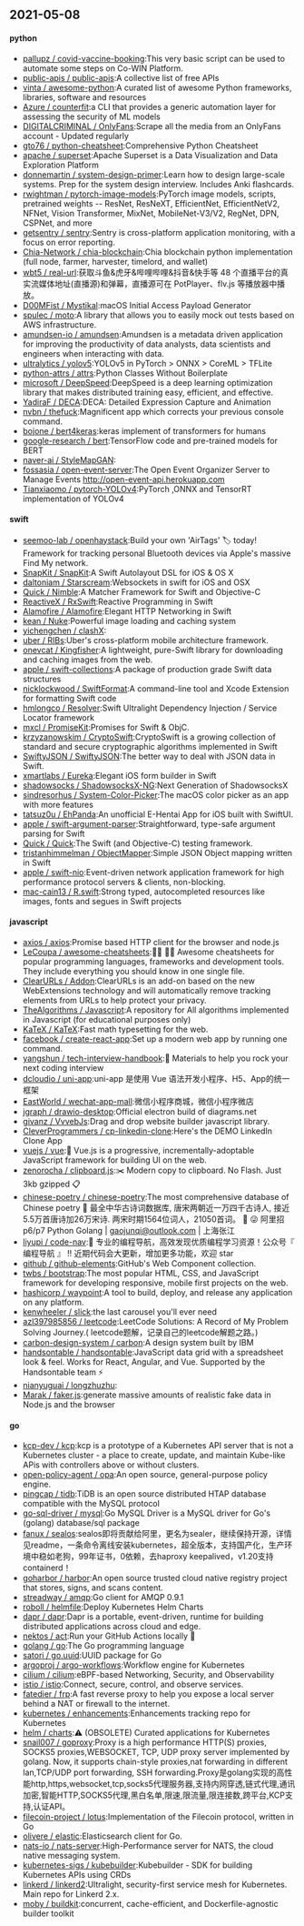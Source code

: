 ## 2021-05-08

#### python
* [pallupz / covid-vaccine-booking](https://github.com/pallupz/covid-vaccine-booking):This very basic script can be used to automate some steps on Co-WIN Platform.
* [public-apis / public-apis](https://github.com/public-apis/public-apis):A collective list of free APIs
* [vinta / awesome-python](https://github.com/vinta/awesome-python):A curated list of awesome Python frameworks, libraries, software and resources
* [Azure / counterfit](https://github.com/Azure/counterfit):a CLI that provides a generic automation layer for assessing the security of ML models
* [DIGITALCRIMINAL / OnlyFans](https://github.com/DIGITALCRIMINAL/OnlyFans):Scrape all the media from an OnlyFans account - Updated regularly
* [gto76 / python-cheatsheet](https://github.com/gto76/python-cheatsheet):Comprehensive Python Cheatsheet
* [apache / superset](https://github.com/apache/superset):Apache Superset is a Data Visualization and Data Exploration Platform
* [donnemartin / system-design-primer](https://github.com/donnemartin/system-design-primer):Learn how to design large-scale systems. Prep for the system design interview. Includes Anki flashcards.
* [rwightman / pytorch-image-models](https://github.com/rwightman/pytorch-image-models):PyTorch image models, scripts, pretrained weights -- ResNet, ResNeXT, EfficientNet, EfficientNetV2, NFNet, Vision Transformer, MixNet, MobileNet-V3/V2, RegNet, DPN, CSPNet, and more
* [getsentry / sentry](https://github.com/getsentry/sentry):Sentry is cross-platform application monitoring, with a focus on error reporting.
* [Chia-Network / chia-blockchain](https://github.com/Chia-Network/chia-blockchain):Chia blockchain python implementation (full node, farmer, harvester, timelord, and wallet)
* [wbt5 / real-url](https://github.com/wbt5/real-url):获取斗鱼&虎牙&哔哩哔哩&抖音&快手等 48 个直播平台的真实流媒体地址(直播源)和弹幕，直播源可在 PotPlayer、flv.js 等播放器中播放。
* [D00MFist / Mystikal](https://github.com/D00MFist/Mystikal):macOS Initial Access Payload Generator
* [spulec / moto](https://github.com/spulec/moto):A library that allows you to easily mock out tests based on AWS infrastructure.
* [amundsen-io / amundsen](https://github.com/amundsen-io/amundsen):Amundsen is a metadata driven application for improving the productivity of data analysts, data scientists and engineers when interacting with data.
* [ultralytics / yolov5](https://github.com/ultralytics/yolov5):YOLOv5 in PyTorch > ONNX > CoreML > TFLite
* [python-attrs / attrs](https://github.com/python-attrs/attrs):Python Classes Without Boilerplate
* [microsoft / DeepSpeed](https://github.com/microsoft/DeepSpeed):DeepSpeed is a deep learning optimization library that makes distributed training easy, efficient, and effective.
* [YadiraF / DECA](https://github.com/YadiraF/DECA):DECA: Detailed Expression Capture and Animation
* [nvbn / thefuck](https://github.com/nvbn/thefuck):Magnificent app which corrects your previous console command.
* [bojone / bert4keras](https://github.com/bojone/bert4keras):keras implement of transformers for humans
* [google-research / bert](https://github.com/google-research/bert):TensorFlow code and pre-trained models for BERT
* [naver-ai / StyleMapGAN](https://github.com/naver-ai/StyleMapGAN):
* [fossasia / open-event-server](https://github.com/fossasia/open-event-server):The Open Event Organizer Server to Manage Events http://open-event-api.herokuapp.com
* [Tianxiaomo / pytorch-YOLOv4](https://github.com/Tianxiaomo/pytorch-YOLOv4):PyTorch ,ONNX and TensorRT implementation of YOLOv4

#### swift
* [seemoo-lab / openhaystack](https://github.com/seemoo-lab/openhaystack):Build your own 'AirTags'
🏷
today! Framework for tracking personal Bluetooth devices via Apple's massive Find My network.
* [SnapKit / SnapKit](https://github.com/SnapKit/SnapKit):A Swift Autolayout DSL for iOS & OS X
* [daltoniam / Starscream](https://github.com/daltoniam/Starscream):Websockets in swift for iOS and OSX
* [Quick / Nimble](https://github.com/Quick/Nimble):A Matcher Framework for Swift and Objective-C
* [ReactiveX / RxSwift](https://github.com/ReactiveX/RxSwift):Reactive Programming in Swift
* [Alamofire / Alamofire](https://github.com/Alamofire/Alamofire):Elegant HTTP Networking in Swift
* [kean / Nuke](https://github.com/kean/Nuke):Powerful image loading and caching system
* [yichengchen / clashX](https://github.com/yichengchen/clashX):
* [uber / RIBs](https://github.com/uber/RIBs):Uber's cross-platform mobile architecture framework.
* [onevcat / Kingfisher](https://github.com/onevcat/Kingfisher):A lightweight, pure-Swift library for downloading and caching images from the web.
* [apple / swift-collections](https://github.com/apple/swift-collections):A package of production grade Swift data structures
* [nicklockwood / SwiftFormat](https://github.com/nicklockwood/SwiftFormat):A command-line tool and Xcode Extension for formatting Swift code
* [hmlongco / Resolver](https://github.com/hmlongco/Resolver):Swift Ultralight Dependency Injection / Service Locator framework
* [mxcl / PromiseKit](https://github.com/mxcl/PromiseKit):Promises for Swift & ObjC.
* [krzyzanowskim / CryptoSwift](https://github.com/krzyzanowskim/CryptoSwift):CryptoSwift is a growing collection of standard and secure cryptographic algorithms implemented in Swift
* [SwiftyJSON / SwiftyJSON](https://github.com/SwiftyJSON/SwiftyJSON):The better way to deal with JSON data in Swift.
* [xmartlabs / Eureka](https://github.com/xmartlabs/Eureka):Elegant iOS form builder in Swift
* [shadowsocks / ShadowsocksX-NG](https://github.com/shadowsocks/ShadowsocksX-NG):Next Generation of ShadowsocksX
* [sindresorhus / System-Color-Picker](https://github.com/sindresorhus/System-Color-Picker):The macOS color picker as an app with more features
* [tatsuz0u / EhPanda](https://github.com/tatsuz0u/EhPanda):An unofficial E-Hentai App for iOS built with SwiftUI.
* [apple / swift-argument-parser](https://github.com/apple/swift-argument-parser):Straightforward, type-safe argument parsing for Swift
* [Quick / Quick](https://github.com/Quick/Quick):The Swift (and Objective-C) testing framework.
* [tristanhimmelman / ObjectMapper](https://github.com/tristanhimmelman/ObjectMapper):Simple JSON Object mapping written in Swift
* [apple / swift-nio](https://github.com/apple/swift-nio):Event-driven network application framework for high performance protocol servers & clients, non-blocking.
* [mac-cain13 / R.swift](https://github.com/mac-cain13/R.swift):Strong typed, autocompleted resources like images, fonts and segues in Swift projects

#### javascript
* [axios / axios](https://github.com/axios/axios):Promise based HTTP client for the browser and node.js
* [LeCoupa / awesome-cheatsheets](https://github.com/LeCoupa/awesome-cheatsheets):👩‍💻
👨‍💻
Awesome cheatsheets for popular programming languages, frameworks and development tools. They include everything you should know in one single file.
* [ClearURLs / Addon](https://github.com/ClearURLs/Addon):ClearURLs is an add-on based on the new WebExtensions technology and will automatically remove tracking elements from URLs to help protect your privacy.
* [TheAlgorithms / Javascript](https://github.com/TheAlgorithms/Javascript):A repository for All algorithms implemented in Javascript (for educational purposes only)
* [KaTeX / KaTeX](https://github.com/KaTeX/KaTeX):Fast math typesetting for the web.
* [facebook / create-react-app](https://github.com/facebook/create-react-app):Set up a modern web app by running one command.
* [yangshun / tech-interview-handbook](https://github.com/yangshun/tech-interview-handbook):💯
Materials to help you rock your next coding interview
* [dcloudio / uni-app](https://github.com/dcloudio/uni-app):uni-app 是使用 Vue 语法开发小程序、H5、App的统一框架
* [EastWorld / wechat-app-mall](https://github.com/EastWorld/wechat-app-mall):微信小程序商城，微信小程序微店
* [jgraph / drawio-desktop](https://github.com/jgraph/drawio-desktop):Official electron build of diagrams.net
* [givanz / VvvebJs](https://github.com/givanz/VvvebJs):Drag and drop website builder javascript library.
* [CleverProgrammers / cp-linkedin-clone](https://github.com/CleverProgrammers/cp-linkedin-clone):Here's the DEMO LinkedIn Clone App
* [vuejs / vue](https://github.com/vuejs/vue):🖖
Vue.js is a progressive, incrementally-adoptable JavaScript framework for building UI on the web.
* [zenorocha / clipboard.js](https://github.com/zenorocha/clipboard.js):✂️
Modern copy to clipboard. No Flash. Just 3kb gzipped
📋
* [chinese-poetry / chinese-poetry](https://github.com/chinese-poetry/chinese-poetry):The most comprehensive database of Chinese poetry
🧶
最全中华古诗词数据库, 唐宋两朝近一万四千古诗人, 接近5.5万首唐诗加26万宋诗. 两宋时期1564位词人，21050首词。
🤪
😜
阿里招p6/p7 Python Golang | gaojunqi@outlook.com | 上海张江
* [liyupi / code-nav](https://github.com/liyupi/code-nav):💎
专业的编程导航，高效发现优质编程学习资源！公众号『 编程导航 』
‼️
近期代码会大更新，增加更多功能，欢迎 star
* [github / github-elements](https://github.com/github/github-elements):GitHub's Web Component collection.
* [twbs / bootstrap](https://github.com/twbs/bootstrap):The most popular HTML, CSS, and JavaScript framework for developing responsive, mobile first projects on the web.
* [hashicorp / waypoint](https://github.com/hashicorp/waypoint):A tool to build, deploy, and release any application on any platform.
* [kenwheeler / slick](https://github.com/kenwheeler/slick):the last carousel you'll ever need
* [azl397985856 / leetcode](https://github.com/azl397985856/leetcode):LeetCode Solutions: A Record of My Problem Solving Journey.( leetcode题解，记录自己的leetcode解题之路。)
* [carbon-design-system / carbon](https://github.com/carbon-design-system/carbon):A design system built by IBM
* [handsontable / handsontable](https://github.com/handsontable/handsontable):JavaScript data grid with a spreadsheet look & feel. Works for React, Angular, and Vue. Supported by the Handsontable team
⚡
* [nianyuguai / longzhuzhu](https://github.com/nianyuguai/longzhuzhu):
* [Marak / faker.js](https://github.com/Marak/faker.js):generate massive amounts of realistic fake data in Node.js and the browser

#### go
* [kcp-dev / kcp](https://github.com/kcp-dev/kcp):kcp is a prototype of a Kubernetes API server that is not a Kubernetes cluster - a place to create, update, and maintain Kube-like APis with controllers above or without clusters.
* [open-policy-agent / opa](https://github.com/open-policy-agent/opa):An open source, general-purpose policy engine.
* [pingcap / tidb](https://github.com/pingcap/tidb):TiDB is an open source distributed HTAP database compatible with the MySQL protocol
* [go-sql-driver / mysql](https://github.com/go-sql-driver/mysql):Go MySQL Driver is a MySQL driver for Go's (golang) database/sql package
* [fanux / sealos](https://github.com/fanux/sealos):sealos即将贡献给阿里，更名为sealer，继续保持开源，详情见readme，一条命令离线安装kubernetes，超全版本，支持国产化，生产环境中稳如老狗，99年证书，0依赖，去haproxy keepalived，v1.20支持containerd！
* [goharbor / harbor](https://github.com/goharbor/harbor):An open source trusted cloud native registry project that stores, signs, and scans content.
* [streadway / amqp](https://github.com/streadway/amqp):Go client for AMQP 0.9.1
* [roboll / helmfile](https://github.com/roboll/helmfile):Deploy Kubernetes Helm Charts
* [dapr / dapr](https://github.com/dapr/dapr):Dapr is a portable, event-driven, runtime for building distributed applications across cloud and edge.
* [nektos / act](https://github.com/nektos/act):Run your GitHub Actions locally
🚀
* [golang / go](https://github.com/golang/go):The Go programming language
* [satori / go.uuid](https://github.com/satori/go.uuid):UUID package for Go
* [argoproj / argo-workflows](https://github.com/argoproj/argo-workflows):Workflow engine for Kubernetes
* [cilium / cilium](https://github.com/cilium/cilium):eBPF-based Networking, Security, and Observability
* [istio / istio](https://github.com/istio/istio):Connect, secure, control, and observe services.
* [fatedier / frp](https://github.com/fatedier/frp):A fast reverse proxy to help you expose a local server behind a NAT or firewall to the internet.
* [kubernetes / enhancements](https://github.com/kubernetes/enhancements):Enhancements tracking repo for Kubernetes
* [helm / charts](https://github.com/helm/charts):⚠️
(OBSOLETE) Curated applications for Kubernetes
* [snail007 / goproxy](https://github.com/snail007/goproxy):Proxy is a high performance HTTP(S) proxies, SOCKS5 proxies,WEBSOCKET, TCP, UDP proxy server implemented by golang. Now, it supports chain-style proxies,nat forwarding in different lan,TCP/UDP port forwarding, SSH forwarding.Proxy是golang实现的高性能http,https,websocket,tcp,socks5代理服务器,支持内网穿透,链式代理,通讯加密,智能HTTP,SOCKS5代理,黑白名单,限速,限流量,限连接数,跨平台,KCP支持,认证API。
* [filecoin-project / lotus](https://github.com/filecoin-project/lotus):Implementation of the Filecoin protocol, written in Go
* [olivere / elastic](https://github.com/olivere/elastic):Elasticsearch client for Go.
* [nats-io / nats-server](https://github.com/nats-io/nats-server):High-Performance server for NATS, the cloud native messaging system.
* [kubernetes-sigs / kubebuilder](https://github.com/kubernetes-sigs/kubebuilder):Kubebuilder - SDK for building Kubernetes APIs using CRDs
* [linkerd / linkerd2](https://github.com/linkerd/linkerd2):Ultralight, security-first service mesh for Kubernetes. Main repo for Linkerd 2.x.
* [moby / buildkit](https://github.com/moby/buildkit):concurrent, cache-efficient, and Dockerfile-agnostic builder toolkit
